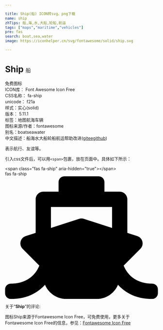 ```yaml
---

title: Ship(船) ICON转svg、png下载
name: ship
zhTips: 船,海,水,大船,轮船,航运
tags: ["maps","maritime","vehicles"]
pre: fas
search: boat,sea,water
image: https://iconhelper.cn/svg/fontawesome/solid/ship.svg

---
```


# Ship  <small style="font-size: 60%;font-weight: 100">船</small>


<div class="detail-page">
<p>
<span><span class="badge-success badge">免费图标</span> </span>
<br/>
<span>
ICON库：
<span class="badge-secondary badge">Font Awesome Icon Free</span> 
</span>
<br/>
<span>
CSS名称：
<span class="badge-secondary badge">fa-ship</span> 
</span>
<br/>
<span>
unicode：
<span class="badge-secondary badge">f21a</span> 
<copy-btn content='f21a' btn-title=""></copy-btn>
<copy-btn :content='String.fromCodePoint(parseInt("f21a", 16))' btn-title="复制U"></copy-btn>
</span><br/><span>样式：<span class="badge-light badge">实心(solid)</span></span>
<br/>
<span>
版本：
<span class="badge-secondary badge">5.11.1</span> 
</span><br/><span>标签：<span class="badge-light badge"><router-link to="/tags/maps.html">地图</router-link></span><span class="badge-light badge"><router-link to="/tags/maritime.html">航海</router-link></span><span class="badge-light badge"><router-link to="/tags/vehicles.html">车辆</router-link></span></span>
<br/>
<span>图标来源/作者：<span class="badge-light badge">fontawesome</span></span> 
<br/>
<span>别名：<span class="badge-light badge">boat</span><span class="badge-light badge">sea</span><span class="badge-light badge">water</span></span><br/><span class="zh-detail">中文描述：<span class="badge-primary badge">船</span><span class="badge-primary badge">海</span><span class="badge-primary badge">水</span><span class="badge-primary badge">大船</span><span class="badge-primary badge">轮船</span><span class="badge-primary badge">航运</span><span class="help-link"><span>帮助改进</span>(<a href="https://gitee.com/liuwave/icon-helper/edit/master/json/fontawesome/solid/ship.json" target="_blank" rel="noopener noreferrer">gitee</a><a href="https://github.com/liuwave/icon-helper/edit/master/json/fontawesome/solid/ship.json" target="_blank" rel="noopener noreferrer">github</a></span>)</span><br/>
</p>
</div><div class="description description alert alert-light">表示航行、友谊等。</div>
<div class="alert alert-dark">
  <i class="fas fa-ship fa-xs"></i>
  <i class="fas fa-ship fa-sm"></i>
  <i class="fas fa-ship fa-lg"></i>
  <i class="fas fa-ship fa-2x"></i>
  <i class="fas fa-ship fa-3x"></i>
  <i class="fas fa-ship fa-5x"></i>
  <i class="fas fa-ship fa-7x"></i>
</div>
<div>
  <p>引入css文件后，可以用<code>&lt;span&gt;</code>包裹，放在页面中。具体如下所示：    
  </p>
  <div class="alert alert-primary" style="font-size: 14px">
    &lt;span class="fas fa-ship" aria-hidden="true"&gt;&lt;/span&gt;
    <copy-btn content='<span class="fas fa-ship" aria-hidden="true"></span>'></copy-btn>
  </div>
  <div class="alert alert-secondary">
    <i class="fas fa-ship"
    style="font-size: 24px"
    aria-hidden="true"></i> fas fa-ship
    <copy-btn content="fas fa-ship" btn-title="复制图标名称"></copy-btn>
  </div>
</div>
<div id="svg" class="svg-wrap">
<svg xmlns="http://www.w3.org/2000/svg" viewBox="0 0 640 512"><path d="M496.616 372.639l70.012-70.012c16.899-16.9 9.942-45.771-12.836-53.092L512 236.102V96c0-17.673-14.327-32-32-32h-64V24c0-13.255-10.745-24-24-24H248c-13.255 0-24 10.745-24 24v40h-64c-17.673 0-32 14.327-32 32v140.102l-41.792 13.433c-22.753 7.313-29.754 36.173-12.836 53.092l70.012 70.012C125.828 416.287 85.587 448 24 448c-13.255 0-24 10.745-24 24v16c0 13.255 10.745 24 24 24 61.023 0 107.499-20.61 143.258-59.396C181.677 487.432 216.021 512 256 512h128c39.979 0 74.323-24.568 88.742-59.396C508.495 491.384 554.968 512 616 512c13.255 0 24-10.745 24-24v-16c0-13.255-10.745-24-24-24-60.817 0-101.542-31.001-119.384-75.361zM192 128h256v87.531l-118.208-37.995a31.995 31.995 0 0 0-19.584 0L192 215.531V128z"/></svg>
</div>
<detail full-name='fa-ship'></detail>
<div class="icon-detail__container">
<p>关于“<b>Ship</b>”的评论:</p>
</div>
<Vssue title="关于“Ship”的评论" />    
<div><p>图标Ship来源于Fontawesome Icon Free，可免费使用，更多关于  Fontawesome Icon Free的信息，参见：<a target="_blank" href="https://iconhelper.cn/fontawesome.html">Fontawesome Icon Free</a>
</p></div>
